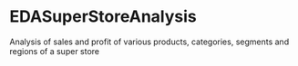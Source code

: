 # EDASuperStoreAnalysis
Analysis of sales and profit of various products, categories, segments and regions of a super store
